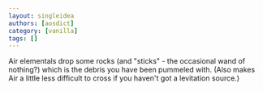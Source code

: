 ```yaml
---
layout: singleidea
authors: [aosdict]
category: [vanilla]
tags: []
---
```

Air elementals drop some rocks (and "sticks" - the occasional wand of nothing?) which is the debris you have been pummeled with. (Also makes Air a little less difficult to cross if you haven't got a levitation source.)
